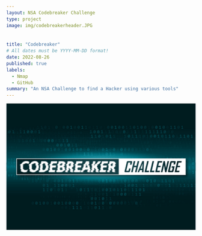 ```yaml
---
layout: NSA Codebreaker Challenge
type: project
image: img/codebreakerheader.JPG


title: "Codebreaker"
# All dates must be YYYY-MM-DD format!
date: 2022-08-26
published: true
labels:
  - Nmap
  - GitHub
summary: "An NSA Challenge to find a Hacker using various tools"
---
```

<img class="img-fluid" src="../img/codebreakerheader.JPG
">


